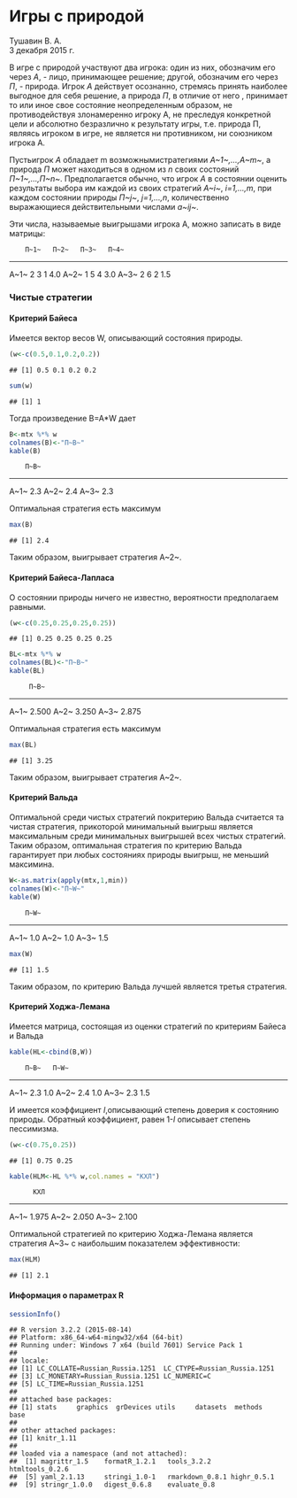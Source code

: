 # Игры с природой
Тушавин В. А.  
3 декабря 2015 г.  


В игре с природой участвуют два игрока: один из них, обозначим его через *А*, - лицо, принимающее решение; другой, обозначим его через *П*, - природа. Игрок *А* действует осознанно, стремясь принять наиболее выгодное для себя решение, а природа *П*, в отличие от него , принимает то или иное свое состояние неопределенным образом, не противодействуя злонамеренно игроку А, не преследуя конкретной цели и абсолютно безразлично к результату игры, т.е. природа П, являясь игроком в игре, не является ни противником, ни союзником игрока А.

Пустьигрок *А* обладает m возможнымистратегиями *А~1~,…,А~m~*, а природа *П* может находиться в одном из *n* своих состояний *П~1~,…,П~n~*. Предполагается обычно, что игрок *А* в состоянии оценить результаты выбора им каждой из своих стратегий *А~i~*, *i=1,…,m*, при каждом состоянии природы *П~j~*, *j=1,…,n*, количественно выражающиеся действительными числами *а~ij~*.

Эти числа, называемые выигрышами игрока А, можно записать в виде матрицы:


        П~1~   П~2~   П~3~   П~4~
-----  -----  -----  -----  -----
A~1~       2      3      1    4.0
A~2~       1      5      4    3.0
A~3~       2      6      2    1.5

### Чистые стратегии

#### Критерий Байеса

Имеется вектор весов W, описывающий состояния природы.


```r
(w<-c(0.5,0.1,0.2,0.2))
```

```
## [1] 0.5 0.1 0.2 0.2
```

```r
sum(w)
```

```
## [1] 1
```
Тогда произведение B=A*W дает



```r
B<-mtx %*% w
colnames(B)<-"П~B~"
kable(B)
```

        П~B~
-----  -----
A~1~     2.3
A~2~     2.4
A~3~     2.3

Оптимальная стратегия есть максимум


```r
max(B)
```

```
## [1] 2.4
```

Таким образом, выигрывает стратегия A~2~.

#### Критерий Байеса-Лапласа

О состоянии природы ничего не известно, вероятности предполагаем равными.


```r
(w<-c(0.25,0.25,0.25,0.25))
```

```
## [1] 0.25 0.25 0.25 0.25
```

```r
BL<-mtx %*% w
colnames(BL)<-"П~B~"
kable(BL)
```

         П~B~
-----  ------
A~1~    2.500
A~2~    3.250
A~3~    2.875

Оптимальная стратегия есть максимум


```r
max(BL)
```

```
## [1] 3.25
```

Таким образом, выигрывает стратегия A~2~.

#### Критерий Вальда

Оптимальной среди чистых стратегий покритерию Вальда считается та чистая стратегия, прикоторой минимальный выигрыш является максимальным среди минимальных выигрышей всех чистых стратегий. Таким образом, оптимальная стратегия по критерию Вальда гарантирует при любых состояниях природы выигрыш, не меньший максимина.


```r
W<-as.matrix(apply(mtx,1,min))
colnames(W)<-"П~W~"
kable(W)
```

        П~W~
-----  -----
A~1~     1.0
A~2~     1.0
A~3~     1.5

```r
max(W)
```

```
## [1] 1.5
```

Таким образом, по критерию Вальда лучшей является третья стратегия.

#### Критерий Ходжа-Лемана

Имеется матрица, состоящая из оценки стратегий по критериям Байеса и Вальда


```r
kable(HL<-cbind(B,W))
```

        П~B~   П~W~
-----  -----  -----
A~1~     2.3    1.0
A~2~     2.4    1.0
A~3~     2.3    1.5

И имеется коэффициент *l*,описывающий степень доверия к состоянию природы. Обратный коэффициент, равен 1-*l* описывает степень пессимизма.


```r
(w<-c(0.75,0.25))
```

```
## [1] 0.75 0.25
```

```r
kable(HLM<-HL %*% w,col.names = "КХЛ")
```

          КХЛ
-----  ------
A~1~    1.975
A~2~    2.050
A~3~    2.100

Оптимальной стратегией по критерию Ходжа-Лемана является стратегия А~3~ с наибольшим показателем эффективности:


```r
max(HLM)
```

```
## [1] 2.1
```


#### Информация о параметрах R


```r
sessionInfo()
```

```
## R version 3.2.2 (2015-08-14)
## Platform: x86_64-w64-mingw32/x64 (64-bit)
## Running under: Windows 7 x64 (build 7601) Service Pack 1
## 
## locale:
## [1] LC_COLLATE=Russian_Russia.1251  LC_CTYPE=Russian_Russia.1251   
## [3] LC_MONETARY=Russian_Russia.1251 LC_NUMERIC=C                   
## [5] LC_TIME=Russian_Russia.1251    
## 
## attached base packages:
## [1] stats     graphics  grDevices utils     datasets  methods   base     
## 
## other attached packages:
## [1] knitr_1.11
## 
## loaded via a namespace (and not attached):
##  [1] magrittr_1.5    formatR_1.2.1   tools_3.2.2     htmltools_0.2.6
##  [5] yaml_2.1.13     stringi_1.0-1   rmarkdown_0.8.1 highr_0.5.1    
##  [9] stringr_1.0.0   digest_0.6.8    evaluate_0.8
```



